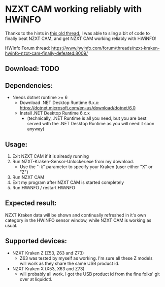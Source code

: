 ﻿# NZXT CAM working reliably with HWiNFO

Thanks to the hints in [this old thread](https://www.hwinfo.com/forum/threads/latest-version-of-nzxt-cam-has-broken-the-reporting-of-fan-pump-speed-water-temps-from-the-usb-in-hwinfo.6303/), I was able to sling a bit of code to finally beat NZXT CAM, and get NZXT CAM working reliably with HWiNFO!

HWInfo Forum thread: https://www.hwinfo.com/forum/threads/nzxt-kraken-hwinfo-nzxt-cam-finally-defeated.8009/ 

## Download: TODO

## Dependencies:

* Needs dotnet runtime >= 6
   * Download .NET Desktop Runtime 6.x.x: https://dotnet.microsoft.com/en-us/download/dotnet/6.0
   * Install .NET Desktop Runtime 6.x.x 
      * (technically, .NET Runtime is all you need, but you are best served with the .NET Desktop Runtime as you will need it soon anyway)

## Usage:

1. Exit NZXT CAM if it is already running
1. Run NZXT-Kraken-Sensor-Unlocker.exe from my download. 
   * Use the "-k" parameter to specify your Kraken (user either "X" or "Z")
2. Run NZXT CAM
3. Exit my program after NZXT CAM is started completely
4. Run HWiNFO / restart HWiNFO

## Expected result:
NZXT Kraken data will be shown and continually refreshed in it's own category in the HWiNFO sensor window, while NZXT CAM is working as usual.

## Supported devices:

* NZXT Kraken Z (Z53, Z63 and Z73)
   * Z63 was tested by myself as working. I'm sure all these Z models will work as they share the same USB product id.
* NZXT Kraken X (X53, X63 and Z73)
   * will probably all work. I got the USB product id from the fine folks' git over at liquidctl.
